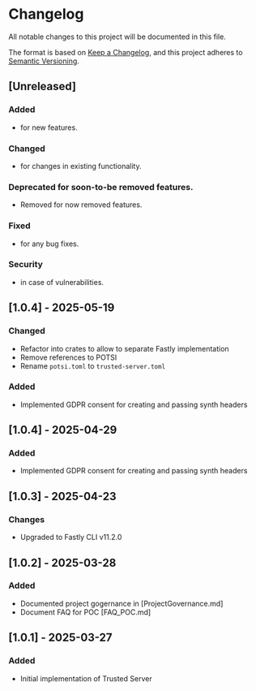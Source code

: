 
# Changelog

All notable changes to this project will be documented in this file.

The format is based on [Keep a Changelog](https://keepachangelog.com/en/1.1.0/),
and this project adheres to [Semantic Versioning](https://semver.org/spec/v2.0.0.html).

## [Unreleased]

### Added
- for new features.

### Changed
-  for changes in existing functionality.

### Deprecated for soon-to-be removed features.
- Removed for now removed features.

### Fixed
- for any bug fixes.

### Security
- in case of vulnerabilities.

## [1.0.4] - 2025-05-19

### Changed

- Refactor into crates to allow to separate Fastly implementation
- Remove references to POTSI
- Rename `potsi.toml` to `trusted-server.toml`

### Added

- Implemented GDPR consent for creating and passing synth headers


## [1.0.4] - 2025-04-29

### Added

- Implemented GDPR consent for creating and passing synth headers

## [1.0.3] - 2025-04-23

### Changes

- Upgraded to Fastly CLI v11.2.0

## [1.0.2] - 2025-03-28

### Added
- Documented project gogernance in [ProjectGovernance.md]
- Document FAQ for POC [FAQ_POC.md]

## [1.0.1] - 2025-03-27

### Added

- Initial implementation of Trusted Server

